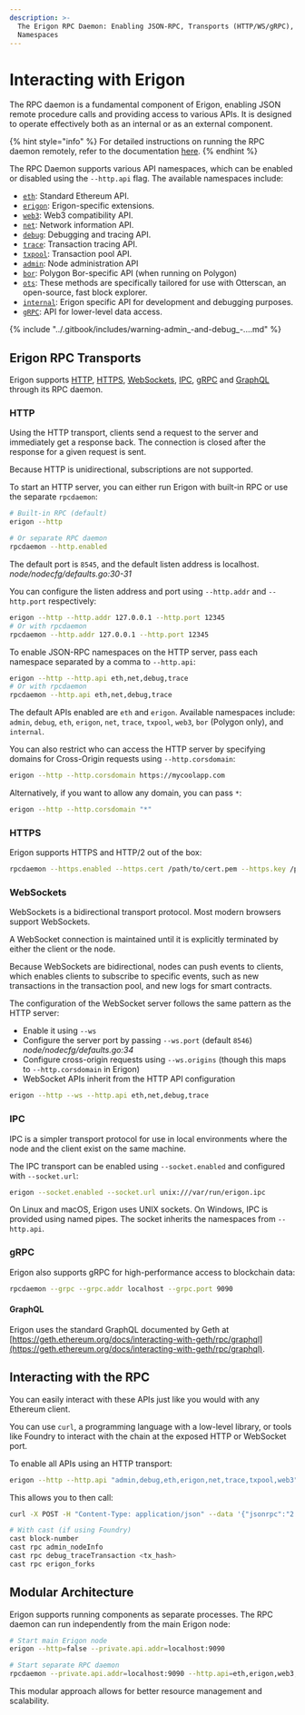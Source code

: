 ```yaml
---
description: >-
  The Erigon RPC Daemon: Enabling JSON-RPC, Transports (HTTP/WS/gRPC), and API
  Namespaces
---
```


# Interacting with Erigon

The RPC daemon is a fundamental component of Erigon, enabling JSON remote procedure calls and providing access to various APIs. It is designed to operate effectively both as an internal or as an external component.

{% hint style="info" %}
For detailed instructions on running the RPC daemon remotely, refer to the documentation [here](https://github.com/erigontech/erigon/blob/main/cmd/rpcdaemon/README.md#running-remotely).
{% endhint %}

The RPC Daemon supports various API namespaces, which can be enabled or disabled using the `--http.api` flag. The available namespaces include:

* [`eth`](eth.md): Standard Ethereum API.
* [`erigon`](erigon.md): Erigon-specific extensions.
* [`web3`](web3.md): Web3 compatibility API.
* [`net`](net.md): Network information API.
* [`debug`](debug.md): Debugging and tracing API.
* [`trace`](trace.md): Transaction tracing API.
* [`txpool`](txpool.md): Transaction pool API.
* [`admin`](admin.md): Node administration API
* [`bor`](bor.md): Polygon Bor-specific API (when running on Polygon)
* [`ots`](ots.md): These methods are specifically tailored for use with Otterscan, an open-source, fast block explorer.
* [`internal`](internal.md): Erigon specific API for development and debugging purposes.
* [`gRPC`](grpc.md): API for lower-level data access.

{% include "../.gitbook/includes/warning-admin_-and-debug_-....md" %}

## Erigon RPC Transports

Erigon supports [HTTP](interacting-with-erigon.md#http), [HTTPS](interacting-with-erigon.md#https), [WebSockets](interacting-with-erigon.md#websockets), [IPC](interacting-with-erigon.md#ipc), [gRPC](interacting-with-erigon.md#grpc) and [GraphQL](interacting-with-erigon.md#graphql) through its RPC daemon.

### HTTP

Using the HTTP transport, clients send a request to the server and immediately get a response back. The connection is closed after the response for a given request is sent.

Because HTTP is unidirectional, subscriptions are not supported.

To start an HTTP server, you can either run Erigon with built-in RPC or use the separate `rpcdaemon`:

```bash
# Built-in RPC (default)
erigon --http

# Or separate RPC daemon
rpcdaemon --http.enabled
```

The default port is `8545`, and the default listen address is localhost. _node/nodecfg/defaults.go:30-31_

You can configure the listen address and port using `--http.addr` and `--http.port` respectively:

```bash
erigon --http --http.addr 127.0.0.1 --http.port 12345
# Or with rpcdaemon
rpcdaemon --http.addr 127.0.0.1 --http.port 12345
```

To enable JSON-RPC namespaces on the HTTP server, pass each namespace separated by a comma to `--http.api`:

```bash
erigon --http --http.api eth,net,debug,trace
# Or with rpcdaemon
rpcdaemon --http.api eth,net,debug,trace
```

The default APIs enabled are `eth` and `erigon`. Available namespaces include: `admin`, `debug`, `eth`, `erigon`, `net`, `trace`, `txpool`, `web3`, `bor` (Polygon only), and `internal`.

You can also restrict who can access the HTTP server by specifying domains for Cross-Origin requests using `--http.corsdomain`:

```bash
erigon --http --http.corsdomain https://mycoolapp.com
```

Alternatively, if you want to allow any domain, you can pass `*`:

```bash
erigon --http --http.corsdomain "*"
```

### HTTPS

Erigon supports HTTPS and HTTP/2 out of the box:

```bash
rpcdaemon --https.enabled --https.cert /path/to/cert.pem --https.key /path/to/key.pem
```

### WebSockets

WebSockets is a bidirectional transport protocol. Most modern browsers support WebSockets.

A WebSocket connection is maintained until it is explicitly terminated by either the client or the node.

Because WebSockets are bidirectional, nodes can push events to clients, which enables clients to subscribe to specific events, such as new transactions in the transaction pool, and new logs for smart contracts.

The configuration of the WebSocket server follows the same pattern as the HTTP server:

* Enable it using `--ws`
* Configure the server port by passing `--ws.port` (default `8546`) _node/nodecfg/defaults.go:34_
* Configure cross-origin requests using `--ws.origins` (though this maps to `--http.corsdomain` in Erigon)
* WebSocket APIs inherit from the HTTP API configuration

```bash
erigon --http --ws --http.api eth,net,debug,trace
```

### IPC

IPC is a simpler transport protocol for use in local environments where the node and the client exist on the same machine.

The IPC transport can be enabled using `--socket.enabled` and configured with `--socket.url`:

```bash
erigon --socket.enabled --socket.url unix:///var/run/erigon.ipc
```

On Linux and macOS, Erigon uses UNIX sockets. On Windows, IPC is provided using named pipes. The socket inherits the namespaces from `--http.api`.

### gRPC

Erigon also supports gRPC for high-performance access to blockchain data:

```bash
rpcdaemon --grpc --grpc.addr localhost --grpc.port 9090
```

#### GraphQL

Erigon uses the standard GraphQL documented by Geth at [https://geth.ethereum.org/docs/interacting-with-geth/rpc/graphql](https://geth.ethereum.org/docs/interacting-with-geth/rpc/graphql).

## Interacting with the RPC

You can easily interact with these APIs just like you would with any Ethereum client.

You can use `curl`, a programming language with a low-level library, or tools like Foundry to interact with the chain at the exposed HTTP or WebSocket port.

To enable all APIs using an HTTP transport:

```bash
erigon --http --http.api "admin,debug,eth,erigon,net,trace,txpool,web3"
```

This allows you to then call:

```bash
curl -X POST -H "Content-Type: application/json" --data '{"jsonrpc":"2.0","method":"eth_blockNumber","params":[],"id":1}' localhost:8545

# With cast (if using Foundry)
cast block-number
cast rpc admin_nodeInfo  
cast rpc debug_traceTransaction <tx_hash>
cast rpc erigon_forks
```

## Modular Architecture

Erigon supports running components as separate processes. The RPC daemon can run independently from the main Erigon node:

```bash
# Start main Erigon node
erigon --http=false --private.api.addr=localhost:9090

# Start separate RPC daemon
rpcdaemon --private.api.addr=localhost:9090 --http.api=eth,erigon,web3,net,debug,trace,txpool
```

This modular approach allows for better resource management and scalability.


